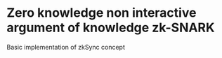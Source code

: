 # Zero knowledge non interactive argument of knowledge zk-SNARK
Basic implementation of zkSync concept
